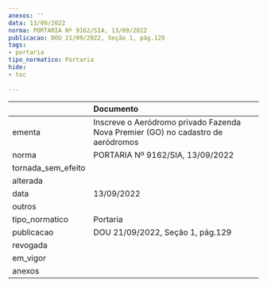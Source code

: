 ```yaml
---
anexos: ''
data: 13/09/2022
norma: PORTARIA Nº 9162/SIA, 13/09/2022
publicacao: DOU 21/09/2022, Seção 1, pág.129
tags:
- portaria
tipo_normatico: Portaria
hide: 
- toc 
 
---
```


|                    | Documento                                                                        |
|:-------------------|:---------------------------------------------------------------------------------|
| ementa             | Inscreve o Aeródromo privado Fazenda Nova Premier (GO) no cadastro de aeródromos |
| norma              | PORTARIA Nº 9162/SIA, 13/09/2022                                                 |
| tornada_sem_efeito |                                                                                  |
| alterada           |                                                                                  |
| data               | 13/09/2022                                                                       |
| outros             |                                                                                  |
| tipo_normatico     | Portaria                                                                         |
| publicacao         | DOU 21/09/2022, Seção 1, pág.129                                                 |
| revogada           |                                                                                  |
| em_vigor           |                                                                                  |
| anexos             |                                                                                  |